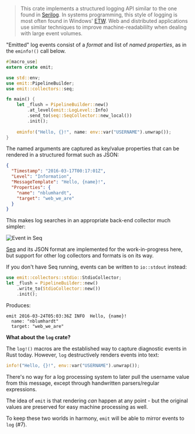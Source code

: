 > This crate implements a structured logging API similar to the one found in [Serilog](http://serilog.net). In systems programming, this style of logging is most often found in Windows' [ETW](https://msdn.microsoft.com/en-us/library/windows/desktop/aa363668(v=vs.85).aspx). Web and distributed applications use similar techniques to improve machine-readabililty when dealing with large event volumes.

"Emitted" log events consist of a _format_ and list of _named properties_, as in the `eminfo!()` call below.

```rust
#[macro_use]
extern crate emit;

use std::env;
use emit::PipelineBuilder;
use emit::collectors::seq;

fn main() {
    let _flush = PipelineBuilder::new()
        .at_level(emit::LogLevel::Info)
        .send_to(seq::SeqCollector::new_local())
        .init();
            
    eminfo!("Hello, {}!", name: env::var("USERNAME").unwrap());
}
```

The named arguments are captured as key/value properties that can be rendered in a structured format such as JSON:

```json
{
  "Timestamp": "2016-03-17T00:17:01Z",
  "Level": "Information",
  "MessageTemplate": "Hello, {name}!",
  "Properties": {
    "name": "nblumhardt",
    "target": "web_we_are"
  }
}
```

This makes log searches in an appropriate back-end collector much simpler:

![Event in Seq](https://raw.githubusercontent.com/nblumhardt/emit/master/asset/event_in_seq.png)

[Seq](https://getseq.net) and its JSON format are implemented for the work-in-progress here, but support for other log collectors and formats is on its way.

If you don't have Seq running, events can be written to `io::stdout` instead:

```rust
use emit::collectors::stdio::StdioCollector;
let _flush = PipelineBuilder::new()
    .write_to(StdioCollector::new())
    .init();
```

Produces:

```
emit 2016-03-24T05:03:36Z INFO  Hello, {name}!
  name: "nblumhardt"
  target: "web_we_are"
```

**What about the `log` crate?**

The `log!()` macros are the established way to capture diagnostic events in Rust today. However, `log` destructively renders events into text:

```rust
info!("Hello, {}!", env::var("USERNAME").unwrap());
```

There's no way for a log processing system to later pull the username value from this message, except through handwritten parsers/regular expressions.

The idea of `emit` is that rendering _can_ happen at any point - but the original values are preserved for easy machine processing as well.

To keep these two worlds in harmony, `emit` will be able to mirror events to `log` (#7).

